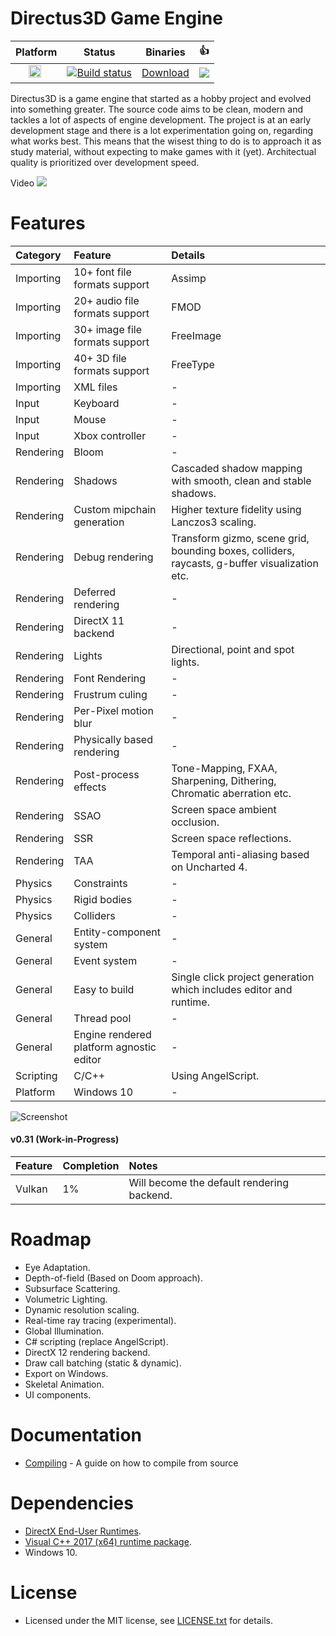 
# Directus3D Game Engine
Platform | Status | Binaries| :+1:
-|-|-|-|
&nbsp;&nbsp;&nbsp;&nbsp;&nbsp;<img src="https://doublslash.com/img/assets/Windows8AnimatedLogo.png" width="20" height="20"/>|[![Build status](https://ci.appveyor.com/api/projects/status/p5duow3h4w8jp506?svg=true)](https://ci.appveyor.com/project/PanosK92/directus3d)| [Download](https://ci.appveyor.com/api/projects/PanosK92/directus3d/artifacts/Binaries/Release.zip?branch=master)|[![](https://www.paypalobjects.com/en_GB/i/btn/btn_donate_SM.gif)](https://www.paypal.com/cgi-bin/webscr?cmd=_s-xclick&hosted_button_id=CSP87Y77VNHPG&source=url)

Directus3D is a game engine that started as a hobby project and evolved into something greater.
The source code aims to be clean, modern and tackles a lot of aspects of engine development.
The project is at an early development stage and there is a lot experimentation going on, regarding what works best.
This means that the wisest thing to do is to approach it as study material, without expecting to make games with it (yet).
Architectual quality is prioritized over development speed.

Video
[![](https://i.imgur.com/NRxQhSm.jpg)](https://www.youtube.com/watch?v=RIae1ma_DSo)

# Features
Category       	| Feature                                  	| Details
:-              | :-                                        | :-
Importing       | 10+ font file formats support             | Assimp
Importing       | 20+ audio file formats support            | FMOD
Importing       | 30+ image file formats support            | FreeImage
Importing       | 40+ 3D file formats support               | FreeType
Importing       | XML files                                 | -
Input           | Keyboard                                  | -
Input           | Mouse                                     | -
Input           | Xbox controller                           | -
Rendering       | Bloom                                     | -
Rendering       | Shadows                                   | Cascaded shadow mapping with smooth, clean and stable shadows.
Rendering       | Custom mipchain generation                | Higher texture fidelity using Lanczos3 scaling.
Rendering       | Debug rendering                           | Transform gizmo, scene grid, bounding boxes, colliders, raycasts, g-buffer visualization etc.
Rendering       | Deferred rendering                        | -
Rendering       | DirectX 11 backend                        | -
Rendering       | Lights                                    | Directional, point and spot lights.
Rendering       | Font Rendering                            | -
Rendering       | Frustrum culing                           | -
Rendering       | Per-Pixel motion blur                     | -
Rendering       | Physically based rendering                | -
Rendering       | Post-process effects                      | Tone-Mapping, FXAA, Sharpening, Dithering, Chromatic aberration etc.
Rendering       | SSAO                                      | Screen space ambient occlusion.
Rendering       | SSR                                       | Screen space reflections.
Rendering       | TAA                                       | Temporal anti-aliasing based on Uncharted 4.
Physics         | Constraints                               | -
Physics         | Rigid bodies                              | -
Physics         | Colliders                                 | -
General         | Entity-component system                   | -
General         | Event system                              | -
General         | Easy to build                             | Single click project generation which includes editor and runtime.
General         | Thread pool                               | -
General         | Engine rendered platform agnostic editor  | -
Scripting       | C/C++                                     | Using AngelScript.
Platform        | Windows 10                                | -

![Screenshot](https://raw.githubusercontent.com/PanosK92/Directus3D/master/Assets/screenshot-v0.3_preview4.jpg)

#### v0.31 (Work-in-Progress)
Feature     | Completion    | Notes 
:-          | :-            | :-
Vulkan      | 1%            | Will become the default rendering backend.

# Roadmap
- Eye Adaptation.
- Depth-of-field (Based on Doom approach).
- Subsurface Scattering.
- Volumetric Lighting.
- Dynamic resolution scaling.
- Real-time ray tracing (experimental).
- Global Illumination.
- C# scripting (replace AngelScript).
- DirectX 12 rendering backend.
- Draw call batching (static & dynamic).
- Export on Windows.
- Skeletal Animation.
- UI components.

# Documentation
- [Compiling](https://github.com/PanosK92/Directus3D/blob/master/Documentation/CompilingFromSource/CompilingFromSource.md) - A guide on how to compile from source

# Dependencies
- [DirectX End-User Runtimes](https://www.microsoft.com/en-us/download/details.aspx?id=8109).
- [Visual C++ 2017 (x64) runtime package](https://go.microsoft.com/fwlink/?LinkId=746572).
- Windows 10.

# License
- Licensed under the MIT license, see [LICENSE.txt](https://github.com/PanosK92/Directus3D/blob/master/LICENSE.txt) for details.